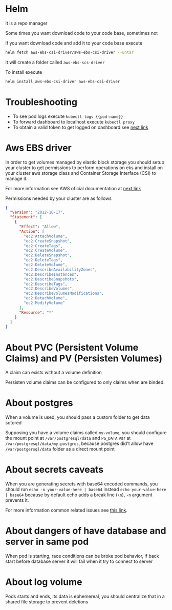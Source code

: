 # Helm

It is a repo manager

Some times you want download code to your code base, sometimes not

If you want download code and add it to your code base execute

```bash
helm fetch aws-ebs-csi-driver/aws-ebs-csi-driver --untar
```

It will create a folder called `aws-ebs-scs-driver`

To install execute

```bash
helm install aws-ebs-csi-driver aws-ebs-csi-driver
```

# Troubleshooting

- To see pod logs execute `kubectl logs {{pod-name}}`
- To forward dashboard to localhost execute `kubectl proxy`
- To obtain a valid token to get logged on dashboard see [next link]([https://github.com/kubernetes/dashboard/blob/master/docs/user/access-control/creating-sample-user.md)

# Aws EBS driver

In order to get volumes managed by elastic block storage you should setup your cluster
to get permissions to perform operations on eks and install on your cluster aws storage class
and Container Storage Interface (CSI) to manage it.

For more information see AWS oficial documentation at [next link](https://github.com/kubernetes-sigs/aws-ebs-csi-driver/blob/master/docs/install.md)

Permissions needed by your cluster are as follows

```json
{
  "Version": "2012-10-17",
  "Statement": [
    {
      "Effect": "Allow",
      "Action": [
        "ec2:AttachVolume",
        "ec2:CreateSnapshot",
        "ec2:CreateTags",
        "ec2:CreateVolume",
        "ec2:DeleteSnapshot",
        "ec2:DeleteTags",
        "ec2:DeleteVolume",
        "ec2:DescribeAvailabilityZones",
        "ec2:DescribeInstances",
        "ec2:DescribeSnapshots",
        "ec2:DescribeTags",
        "ec2:DescribeVolumes",
        "ec2:DescribeVolumesModifications",
        "ec2:DetachVolume",
        "ec2:ModifyVolume"
      ],
      "Resource": "*"
    }
  ]
}
```

# About PVC (Persistent Volume Claims) and PV (Persisten Volumes)

A claim can exists without a volume definition

Persisten volume claims can be configured to only claims when are binded.

# About postgres

When a volume is used, you should pass a custom folder to get data sotored

Supposing you have a volume claims called `my-volume`, you should configure the
mount point at `/var/postgresql/data` and `PG_DATA` var at `/var/postgresql/data/my-postgres`,
because postgres did't allow have `/var/postgersql/data` folder as a direct mount point

# About secrets caveats

When you are generating secrets with base64 encoded commands, you should run
`echo -n your-value-here | base64` instead `echo your-value-here | base64` because
by default echo adds a break line (`\n`), `-n` argument prevents it.

For more information common related issues see [this link](https://stackoverflow.com/questions/49155199/debugging-an-unnecessary-newline-character-in-a-kubernetes-secret).

# About dangers of have database and server in same pod

When pod is starting, race conditions can be broke pod behavior, if back start before
database server it will fail when it try to connect to server

# About log volume

Pods starts and ends, its data is ephemereal, you should centralize that in a shared
file storage to prevent deletions
